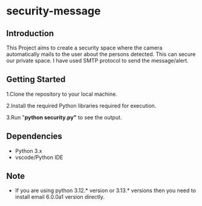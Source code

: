 # security-message

## Introduction
This Project aims to create a security space where the camera automatically mails to the user about the persons detected. This can secure our private space. I have used SMTP protocol to send the message/alert.

## Getting Started

1.Clone the repository to your local machine.

2.Install the required Python libraries required for execution.

3.Run "**python security.py"** to see the output.

## Dependencies

- Python 3.x
- vscode/Python IDE

## Note
- If you are using python 3.12.* version or 3.13.* versions then you need to install email 6.0.0a1 version directly.
